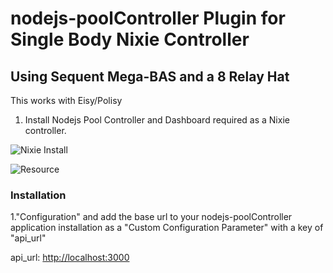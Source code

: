 # nodejs-poolController Plugin for Single Body Nixie Controller

## Using Sequent Mega-BAS and a 8 Relay Hat

This works with Eisy/Polisy

1. Install Nodejs Pool Controller and Dashboard required as a Nixie controller.

![Nixie Install](https://github.com/tagyoureit/nodejs-poolController/wiki/DIY-Standalone-Nixie-Pool-Controller)

![Resource](https://www.troublefreepool.com/threads/nodejs-pool-controller-work-with-pump-only.246189/)

### Installation

1."Configuration" and add the base url to your nodejs-poolController application installation as a "Custom Configuration Parameter" with a key of "api_url"

api_url: <http://localhost:3000>
